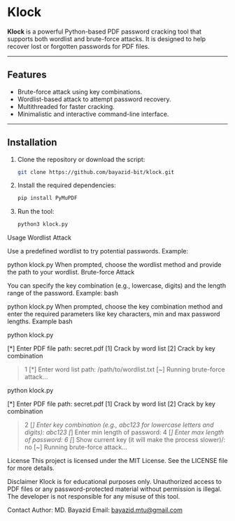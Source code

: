 # Klock

**Klock** is a powerful  Python-based PDF password cracking tool that supports both wordlist and brute-force attacks. It is designed to help recover lost or forgotten passwords for PDF files.

---

## Features

- Brute-force attack using key combinations.
- Wordlist-based attack to attempt password recovery.
- Multithreaded for faster cracking.
- Minimalistic and interactive command-line interface.

---

## Installation

1. Clone the repository or download the script:
   ```bash
   git clone https://github.com/bayazid-bit/klock.git
2. Install the required dependencies:
   ```bash
   pip install PyMuPDF
3. Run the tool:
   ```bash
   python3 klock.py


Usage
Wordlist Attack

Use a predefined wordlist to try potential passwords.
Example:


python klock.py
When prompted, choose the wordlist method and provide the path to your wordlist.
Brute-force Attack

You can specify the key combination (e.g., lowercase, digits) and the length range of the password.
Example:
bash

python klock.py
When prompted, choose the key combination method and enter the required parameters like key characters, min and max password lengths.
Example
bash

python klock.py

[*] Enter PDF file path: secret.pdf
[1] Crack by word list
[2] Crack by key combination
> 1
[*] Enter word list path: /path/to/wordlist.txt
[~] Running brute-force attack...



python klock.py

[*] Enter PDF file path: secret.pdf
[1] Crack by word list
[2] Crack by key combination
> 2
[*] Enter key combination (e.g., abc123 for lowercase letters and digits): abc123
[*] Enter min length of password: 4
[*] Enter max length of password: 6
[*] Show current key (it will make the process slower)<yes>/<no>: no
[~] Running brute-force attack...


License
This project is licensed under the MIT License. See the LICENSE file for more details.

Disclaimer
Klock is for educational purposes only. Unauthorized access to PDF files or any password-protected material without permission is illegal. The developer is not responsible for any misuse of this tool.

Contact
Author: MD. Bayazid
Email: bayazid.mtu@gmail.com
